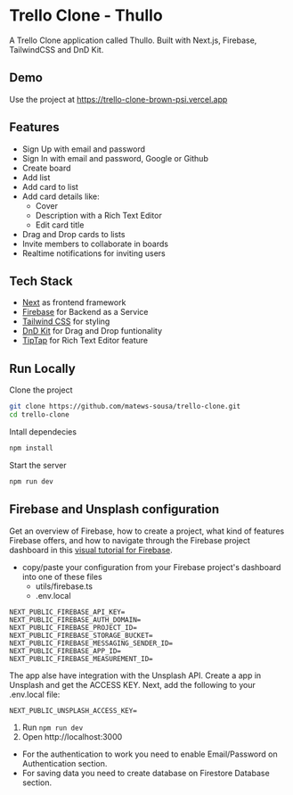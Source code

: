 
# Trello Clone - Thullo

A Trello Clone application called Thullo. Built with Next.js, Firebase, TailwindCSS and DnD Kit.




## Demo

Use the project at https://trello-clone-brown-psi.vercel.app

## Features

- Sign Up with email and password
- Sign In with email and password, Google or Github
- Create board
- Add list
- Add card to list
- Add card details like:
    - Cover
    - Description with a Rich Text Editor
    - Edit card title
- Drag and Drop cards to lists
- Invite members to collaborate in boards
- Realtime notifications for inviting users

## Tech Stack

- [Next](https://nextjs.org) as frontend framework
- [Firebase](https://firebase.com) for Backend as a Service
- [Tailwind CSS](https://tailwindcss.com) for styling
- [DnD Kit](https://dndkit.com) for Drag and Drop funtionality
- [TipTap](https://tiptap.dev) for Rich Text Editor feature
## Run Locally

Clone the project
```bash
git clone https://github.com/matews-sousa/trello-clone.git
cd trello-clone
```

Intall dependecies
```bash
npm install
```

Start the server
```bash
npm run dev
```

## Firebase and Unsplash configuration

Get an overview of Firebase, how to create a project, what kind of features Firebase offers, and how to navigate through the Firebase project dashboard in this [visual tutorial for Firebase](https://www.robinwieruch.de/firebase-tutorial/).

- copy/paste your configuration from your Firebase project's dashboard into one of these files
  - utils/firebase.ts
  - .env.local

```
NEXT_PUBLIC_FIREBASE_API_KEY=
NEXT_PUBLIC_FIREBASE_AUTH_DOMAIN=
NEXT_PUBLIC_FIREBASE_PROJECT_ID=
NEXT_PUBLIC_FIREBASE_STORAGE_BUCKET=
NEXT_PUBLIC_FIREBASE_MESSAGING_SENDER_ID=
NEXT_PUBLIC_FIREBASE_APP_ID=
NEXT_PUBLIC_FIREBASE_MEASUREMENT_ID=
```

The app alse have integration with the Unsplash API. Create a app in Unsplash and get the ACCESS KEY. Next, add the following to your .env.local file:

```
NEXT_PUBLIC_UNSPLASH_ACCESS_KEY=
```

1. Run `npm run dev`
2. Open http://localhost:3000

- For the authentication to work you need to enable Email/Password on Authentication section.
- For saving data you need to create database on Firestore Database section.
